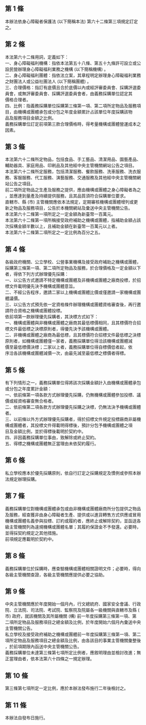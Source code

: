第 1 條
-------
本辦法依身心障礙者保護法 (以下簡稱本法) 第六十二條第三項規定訂定  
之。

第 2 條
-------
本法第六十二條用詞，定義如下：  
一、身心障礙福利機構：指依本法第五十八條、第五十九條許可設立或公  
    設民營辦理身心障礙福利業務之機構 (以下簡稱機構) 。  
二、身心障礙福利團體：指依法立案，其章程明定辦理身心障礙福利業務  
    之財團法人或公益社團法人 (以下簡稱團體) 。  
三、合理價格：指訂有底價且合於底價以內或經評審委員會、採購評選委  
    員會，或無評審委員會、採購評選委員會者，由義務採購單位認定其  
    價格合理者。  
四、比例：指義務採購單位採購第三條第一項、第二項所定物品及服務項  
    目，由機構或團體承包或分包之年度金額累計占該單位年度採購該物  
    品及服務項目金額之比例。  
義務採購單位訂定前項第三款合理價格時，得考量機構或團體營運成本之  
因素。

第 3 條
-------
本法第六十二條所定物品，包括食品、手工藝品、清潔用品、園藝產品、  
輔助器具、家庭用品、印刷品及其他經中央主管機關網站公告之項目。  
本法第六十二條所定服務，包括清潔服務、餐飲服務、洗車服務、洗衣服  
務、客服服務、代工服務、演藝服務、交通服務及其他經中央主管機關網  
站公告之項目。  
前二項所定物品之生產及服務之提供，應由機構或團體之身心障礙者為之  
，並應達到量產及持續提供服務，且其品質須符合採購單位要求。  
直轄市、縣 (市) 主管機關應依本法規定，定期審核機構或團體增列或更  
新之物品及服務項目，公告於本機關網站及彙送中央主管機關公告。  
本法第六十二條第一項所定之一定金額為新臺幣一百萬元。  
本法第六十二條第一項所稱接受政府補助之機構或團體，指補助金額占該  
次採構金額半數以上，且補助金額在新臺幣一百萬元以上者。  
本法第六十二條第二項所定之一定比例為百分之五。

第 4 條
-------
各級政府機關、公立學校、公營事業機構及接受政府補助之機構或團體，  
採購第三條第一項、第二項所定物品及服務，於合理價格及一定金額以下  
者，得依下列方式辦理優先採購：  
一、以公告方式邀請不特定機構或團體及非機構或團體之廠商投標，於招  
    標文件載明優先決予機構或團體意旨。  
二、不經公告程序，邀請二家以上機構或團體比價或僅邀請一家機構或團  
    體議價。  
三、以公告方式預先依一定資格條件辦理機構或團體資格審查後，再行邀  
    請符合資格之機構或團體投標。  
依前項第一款辦理優先採購者，其決標方式如下：  
一、機構或團體與非機構或團體之廠商其最低標價相同，且其標價符合招  
    標文件最低標之決標原則者，得優先決予該機構或團體。  
二、非機構或團體之廠商為最低標，且其標價符合招標文件最低標之決標  
    原則者，如機構或團體僅一家者，義務採購單位得洽該機構或團體減  
    價至最低標價決標；二家以上者，義務採購單位得自標價低者起，依  
    序洽各該機構或團體減價一次，由最先減至最低標之標價者得標。

第 5 條
-------
有下列情形之一，義務採購單位得將該次採購金額計入由機構或團體承包  
或分包之年度累計金額：  
一、依前條第一項各款方式辦理優先採購，仍無機構或團體參加投標、議  
    價或經資格審查無合格者。  
二、依前條第二項各款方式辦理優先採購之決標，仍無法決予機構或團體  
    者。  
三、以前條以外方式辦理優先採購者，得於招標文件規定投標廠商非屬機  
    構或團體者，其投標文件得載明得標後，預計分包予機構或團體之項  
    目及金額比例，並於得標後載明於契約中。  
四、非因義務採購單位事由，致解除或終止契約。  
五、得標之機構或團體無正當理由未依契約履行。

第 6 條
-------
私立學校應本於優先採購原則，依自行訂定之採購規定及慣例或參照本辦  
法規定辦理採購。

第 7 條
-------
義務採購單位對機構或團體承包或由非機構或團體廠商所分包提供之物品  
及服務，經查獲非由身心障礙者生產、提供或以進貨轉售方式供應或冒用  
機構或團體名義參與投標、訂約或履約者，應終止或解除契約，並函送各  
級主管機關列為違規機構或團體名單；其履約保證金不予發還。必要時，  
並得採契約規定之其他措施。  
前項規定應載明於契約中。

第 8 條
-------
義務採購單位於採購時，應查驗機構或團體相關證明文件；必要時，得向  
各級主管機關查證，各級主管機關應提供必要之協助。

第 9 條
-------
中央主管機關應於年度開始一個月內，行文總統府、國家安全會議、行政  
院、立法院、司法院、考試院、監察院及院屬各一級機關與直轄市及縣 (  
市) 政府，就該機關及其所屬機關 (構) 前一年度採購第三條第一項、第  
二項所定物品及服務項目之總金額及比例，於年度開始六個月內彙送中央  
主管機關公告。  
私立學校及接受政府補助之機構或團體前一年度採購第三條第一項、第二  
項所定物品及服務項目之總金額及比例，由各該目的事業主管機關彙整後  
，於前項期限內函送中央主管機關公告。  
義務採購單位未達第三條第七項所定比例者，應敘明理由並檢討改進；無  
正當理由者，依本法第六十四條之一規定辦理。

第 10 條
--------
第三條第七項所定一定比例，應於本辦法發布施行二年後檢討之。

第 11 條
--------
本辦法自發布日施行。

